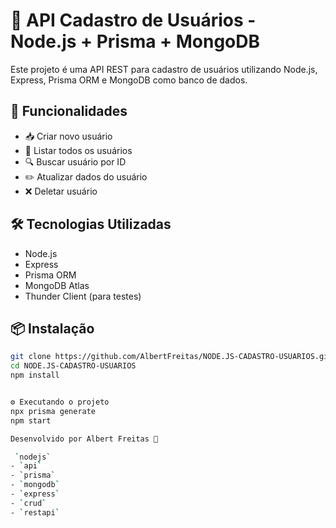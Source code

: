 # 🧠 API Cadastro de Usuários - Node.js + Prisma + MongoDB

Este projeto é uma API REST para cadastro de usuários utilizando Node.js, Express, Prisma ORM e MongoDB como banco de dados.

## 🚀 Funcionalidades

- 📥 Criar novo usuário
- 📄 Listar todos os usuários
- 🔍 Buscar usuário por ID
- ✏️ Atualizar dados do usuário
- ❌ Deletar usuário

## 🛠️ Tecnologias Utilizadas

- Node.js
- Express
- Prisma ORM
- MongoDB Atlas
- Thunder Client (para testes)

## 📦 Instalação

```bash
git clone https://github.com/AlbertFreitas/NODE.JS-CADASTRO-USUARIOS.git
cd NODE.JS-CADASTRO-USUARIOS
npm install


⚙️ Executando o projeto
npx prisma generate
npm start

Desenvolvido por Albert Freitas 🚀

 `nodejs`
- `api`
- `prisma`
- `mongodb`
- `express`
- `crud`
- `restapi`

